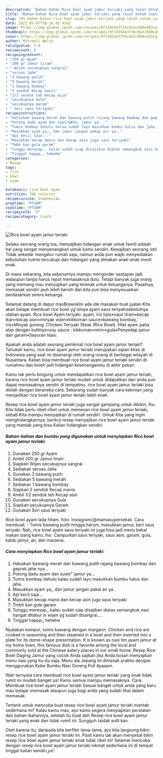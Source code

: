 ```yaml
---
description: "Bahan-bahan Rice bowl ayam jamur teriaki yang lezat Untuk Jualan"
title: "Bahan-bahan Rice bowl ayam jamur teriaki yang lezat Untuk Jualan"
slug: 195-bahan-bahan-rice-bowl-ayam-jamur-teriaki-yang-lezat-untuk-jualan
date: 2021-05-07T10:16:43.414Z
image: https://img-global.cpcdn.com/recipes/9f1585443f36c0a3/680x482cq70/rice-bowl-ayam-jamur-teriaki-foto-resep-utama.jpg
thumbnail: https://img-global.cpcdn.com/recipes/9f1585443f36c0a3/680x482cq70/rice-bowl-ayam-jamur-teriaki-foto-resep-utama.jpg
cover: https://img-global.cpcdn.com/recipes/9f1585443f36c0a3/680x482cq70/rice-bowl-ayam-jamur-teriaki-foto-resep-utama.jpg
author: Mitchell Welch
ratingvalue: 3.8
reviewcount: 6
recipeingredient:
- "250 gr Ayam"
- "200 gr Jamur tiram"
- " Wijen secukupnya sangrai"
- "seruas Jahe"
- "3 bawang putih"
- "5 bawang merah"
- "1 bawang bombay"
- "2 sendok Kecap manis"
- "1/2 sendok teh Kecap asin"
- "secukupnya Gula"
- "secukupnya Garam"
- " Sori saus teriyaki"
recipeinstructions:
- "Haluskan bawang merah dan bawang putih rajang bawang bombay dan geprek jahe nya..."
- "Potong dadu ayam dan suwir&#34; jamur ya..."
- "Tumis bombay dahulu kalau sudah layu masukkan bumbu halus dan jahe..."
- "Masukkan ayam ya,, dan jamur jangan pakai air ya.."
- "Api kecil saja..."
- "Masukkan kecap manis dan kecap asin juga saus teriyaki"
- "Tmbh kan gula garam"
- "Tunggu meresap,, kalau sudah siap disajikan diatas semangkuk nasi hangat ditabur in wijen yg sudah disangrai...."
- "Tinggal happp,, hehehe"
categories:
- Resep
tags:
- rice
- bowl
- ayam

katakunci: rice bowl ayam 
nutrition: 190 calories
recipecuisine: Indonesian
preptime: "PT10M"
cooktime: "PT58M"
recipeyield: "3"
recipecategory: Lunch

---
```



![Rice bowl ayam jamur teriaki](https://img-global.cpcdn.com/recipes/9f1585443f36c0a3/680x482cq70/rice-bowl-ayam-jamur-teriaki-foto-resep-utama.jpg)

Selaku seorang orang tua, menyajikan hidangan enak untuk famili adalah hal yang sangat menyenangkan untuk kamu sendiri. Kewajiban seorang istri Tidak sekedar mengatur rumah saja, namun anda pun wajib menyediakan kebutuhan nutrisi tercukupi dan hidangan yang dimakan anak-anak mesti enak.

Di masa  sekarang, kita sebenarnya mampu mengorder santapan jadi walaupun tanpa harus repot memasaknya dulu. Tetapi banyak juga orang yang memang mau menyajikan yang terenak untuk keluarganya. Pasalnya, memasak sendiri jauh lebih bersih dan kita pun bisa menyesuaikan berdasarkan selera keluarga. 

Selamat datang di dapur masBrewokIni ada ide masakan buat jualan Kita akan belajar membuat rice bowl yg isinya ayam saos teriyakisebetulnya olahan ayam. Rice bowl Ayam teriyaki. ayam, iris tipis•saus tiram•kecap ikan•kecap asin•minyak wijen•kikkoman sauce•bawang bombay, iris•Minyak goreng. Chicken Teriyaki Steak (Rice Bowl). fillet ayam paha atas dengan kulitnya•soy sauce : kikkoman•mirin•gula•Penyedap jamur dan garam•Sayuran hijau.

Apakah anda adalah seorang penikmat rice bowl ayam jamur teriaki?. Tahukah kamu, rice bowl ayam jamur teriaki merupakan sajian khas di Indonesia yang saat ini disenangi oleh orang-orang di berbagai wilayah di Nusantara. Kalian bisa membuat rice bowl ayam jamur teriaki sendiri di rumahmu dan boleh jadi hidangan kesenanganmu di akhir pekan.

Kamu tak perlu bingung untuk mendapatkan rice bowl ayam jamur teriaki, karena rice bowl ayam jamur teriaki mudah untuk didapatkan dan anda pun dapat memasaknya sendiri di tempatmu. rice bowl ayam jamur teriaki bisa diolah dengan beraneka cara. Sekarang sudah banyak cara kekinian yang menjadikan rice bowl ayam jamur teriaki lebih enak.

Resep rice bowl ayam jamur teriaki juga sangat gampang untuk dibikin, lho. Kita tidak perlu ribet-ribet untuk memesan rice bowl ayam jamur teriaki, sebab Kita mampu menyajikan di rumah sendiri. Untuk Kita yang ingin menghidangkannya, berikut resep menyajikan rice bowl ayam jamur teriaki yang mantab yang bisa Kalian hidangkan sendiri.

<!--inarticleads1-->

##### Bahan-bahan dan bumbu yang digunakan untuk menyiapkan Rice bowl ayam jamur teriaki:

1. Gunakan 250 gr Ayam
1. Ambil 200 gr Jamur tiram
1. Siapkan  Wijen secukupnya sangrai
1. Sediakan seruas Jahe
1. Gunakan 3 bawang putih
1. Sediakan 5 bawang merah
1. Sediakan 1 bawang bombay
1. Siapkan 2 sendok Kecap manis
1. Ambil 1/2 sendok teh Kecap asin
1. Gunakan secukupnya Gula
1. Siapkan secukupnya Garam
1. Gunakan  Sori saus teriyaki


Rice bowl ayam lada hitam. foto: Instagram/@mamasupersekali. Cara membuat: - Tumis bawang putih hingga harum, masukkan jamur, beri saus teriyaki. Nah, rice bowl ayam saus teriyaki ini juga bisa jadi menu bekal makan siang kamu, lho. Campurkan saus teriyaki, saus asin, garam, gula, kaldu jamur, air, dan maizena. 

<!--inarticleads2-->

##### Cara menyiapkan Rice bowl ayam jamur teriaki:

1. Haluskan bawang merah dan bawang putih rajang bawang bombay dan geprek jahe nya...
1. Potong dadu ayam dan suwir&#34; jamur ya...
1. Tumis bombay dahulu kalau sudah layu masukkan bumbu halus dan jahe...
1. Masukkan ayam ya,, dan jamur jangan pakai air ya..
1. Api kecil saja...
1. Masukkan kecap manis dan kecap asin juga saus teriyaki
1. Tmbh kan gula garam
1. Tunggu meresap,, kalau sudah siap disajikan diatas semangkuk nasi hangat ditabur in wijen yg sudah disangrai....
1. Tinggal happp,, hehehe


Nyalakan kompor, tumis bawang dengan margarin. Chicken and rice are cooked in seasoning and then steamed in a bowl and then inverted into a plate for its dome-shape presentation. It is known as nasi tim ayam jamur at my home town, this famous dish is a favorite among the local and commonly sold at the Chinese eatery places in our small home. Resep Rice Bowl Daging Jamur yang cocok Anda sajikan jika Anda bosan menyajikan menu nasi yang itu-itu saja. Menu ala Jepang ini dimasak praktis dengan menggunakan Kobe Bumbu Nasi Goreng Poll Ayaaam. 

Wah ternyata cara membuat rice bowl ayam jamur teriaki yang enak tidak rumit ini mudah banget ya! Kamu semua mampu memasaknya. Cara Membuat rice bowl ayam jamur teriaki Sesuai banget untuk anda yang baru mau belajar memasak ataupun juga bagi anda yang sudah lihai dalam memasak.

Tertarik untuk mencoba buat resep rice bowl ayam jamur teriaki mantab sederhana ini? Kalau kamu mau, ayo kamu segera menyiapkan peralatan dan bahan-bahannya, setelah itu buat deh Resep rice bowl ayam jamur teriaki yang enak dan tidak rumit ini. Sungguh taidak sulit kan. 

Oleh karena itu, daripada kita berfikir lama-lama, ayo kita langsung bikin resep rice bowl ayam jamur teriaki ini. Pasti kamu tak akan menyesal bikin resep rice bowl ayam jamur teriaki enak tidak ribet ini! Selamat mencoba dengan resep rice bowl ayam jamur teriaki nikmat sederhana ini di tempat tinggal kalian sendiri,ya!.

